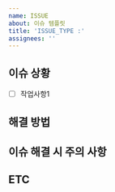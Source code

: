 ```yaml
---
name: ISSUE
about: 이슈 템플릿
title: 'ISSUE_TYPE :'
assignees: ''
---
```


## 이슈 상황
<!-- 현재 발생한 이슈 상황과 작업 내용에 대해 작성해주세요.-->
- [ ] 작업사항1

## 해결 방법
<!-- 현재 발생한 문제를 어떻게 해결할 것인지 작성해주세요. -->

## 이슈 해결 시 주의 사항
<!-- 다른 팀원이 이슈를 해결할 때 유의해야하는 사항을 작성해주세요.-->

## ETC
<!-- 기타 다른 팀원이 확인해야하는 문제가 있다면 작성해주세요. -->
